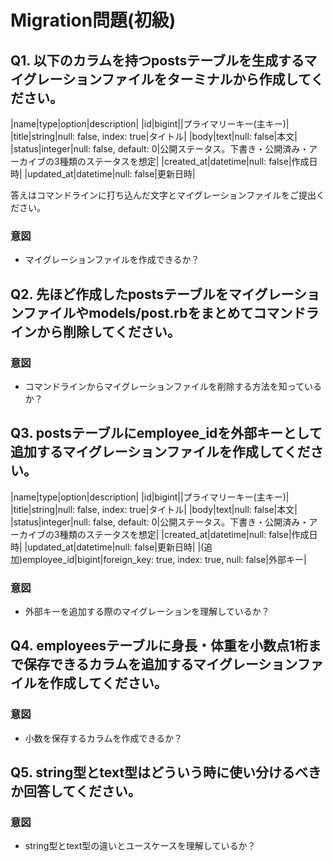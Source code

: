 # Migration問題(初級)

## Q1. 以下のカラムを持つpostsテーブルを生成するマイグレーションファイルをターミナルから作成してください。

|name|type|option|description|
|id|bigint||プライマリーキー(主キー)|
|title|string|null: false, index: true|タイトル|
|body|text|null: false|本文|
|status|integer|null: false, default: 0|公開ステータス。下書き・公開済み・アーカイブの3種類のステータスを想定|
|created_at|datetime|null: false|作成日時|
|updated_at|datetime|null: false|更新日時|

答えはコマンドラインに打ち込んだ文字とマイグレーションファイルをご提出ください。

### 意図

- マイグレーションファイルを作成できるか？

## Q2. 先ほど作成したpostsテーブルをマイグレーションファイルやmodels/post.rbをまとめてコマンドラインから削除してください。

### 意図

- コマンドラインからマイグレーションファイルを削除する方法を知っているか？

## Q3. postsテーブルにemployee_idを外部キーとして追加するマイグレーションファイルを作成してください。

|name|type|option|description|
|id|bigint||プライマリーキー(主キー)|
|title|string|null: false, index: true|タイトル|
|body|text|null: false|本文|
|status|integer|null: false, default: 0|公開ステータス。下書き・公開済み・アーカイブの3種類のステータスを想定|
|created_at|datetime|null: false|作成日時|
|updated_at|datetime|null: false|更新日時|
|(追加)employee_id|bigint|foreign_key: true, index: true, null: false|外部キー|

### 意図

- 外部キーを追加する際のマイグレーションを理解しているか？

## Q4. employeesテーブルに身長・体重を小数点1桁まで保存できるカラムを追加するマイグレーションファイルを作成してください。

### 意図

- 小数を保存するカラムを作成できるか？

## Q5. string型とtext型はどういう時に使い分けるべきか回答してください。

### 意図

- string型とtext型の違いとユースケースを理解しているか？